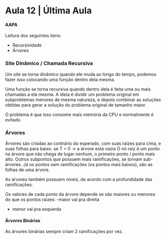 # Aula 12 | Última Aula

#### AAPA
Leitura dos seguintes itens:
- Recursividade
- Árvores

### Site Dinâmico / Chamada Recursiva

Um site se torna dinâmico quando ele muda ao longo do tempo, podemos fazer isso colocando uma função dentro dela mesma.

Uma função se torna recursiva quando dentro dela é feita uma ou mais chamadas a ela mesma. A ideia é dividir um problema original em subproblemas menores de mesma natureza, e depois combinar as soluções obtidas para gerar a solução do problema original de tamanho maior.

O problema é que isso consome mais memória da CPU e normalmente é evitado.

### Árvores
Árvores são criadas ao contrário do esperado, com suas raízes para cima, e suas folhas para baixo.
se T = 0 -> a árvore está vazia
O nó raiz é um ponto na árvore que não chega de lugar nenhum, o primeiro ponto / ponto mais alto.
Outros subpontos que possuem mais ramificações, se tornam sub-árvores.
Já os pontos sem ramificações (os pontos mais baixos), são as folhas de uma árvore.

As árvores também possuem níveis, de acordo com a profundidade das ramificações.

Os valores de cada ponto da árvore depende se são maiores ou menores do que os pontos raizes:
-maior vai pra direita
- menor vai pra esquerda

#### Árvores Binárias
As árvores binárias sempre criam 2 ramificações por vez.
